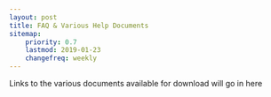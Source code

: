 ```yaml
---
layout: post
title: FAQ & Various Help Documents
sitemap:
    priority: 0.7
    lastmod: 2019-01-23
    changefreq: weekly
---
```


Links to the various documents available for download will go in here
